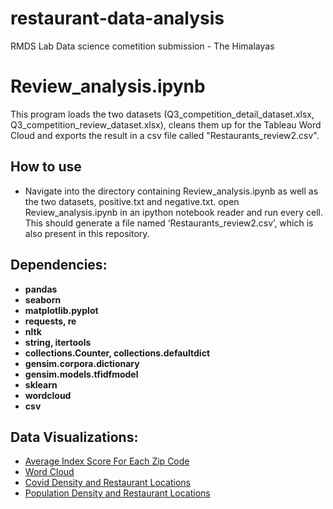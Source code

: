 # restaurant-data-analysis
RMDS Lab Data science cometition submission - The Himalayas

# Review_analysis.ipynb
This program loads the two datasets (Q3_competition_detail_dataset.xlsx, Q3_competition_review_dataset.xlsx), cleans them up for the Tableau Word Cloud and exports the 
result in a csv file called "Restaurants_review2.csv".

## How to use
* Navigate into the directory containing Review_analysis.ipynb as well as the two datasets, positive.txt and negative.txt.
open Review_analysis.ipynb in an ipython notebook reader and run every cell. This should generate a file named ‘Restaurants_review2.csv’,
which is also present in this repository.

## Dependencies:

* **pandas**
* **seaborn**
* **matplotlib.pyplot**
* **requests, re**
* **nltk**
* **string, itertools**
* **collections.Counter, collections.defaultdict**
* **gensim.corpora.dictionary**
* **gensim.models.tfidfmodel**
* **sklearn**
* **wordcloud**
* **csv**


## Data Visualizations:
* [Average Index Score For Each Zip Code](https://public.tableau.com/app/profile/irisa2031/viz/RMDSvisualization/Story1)
* [Word Cloud](https://public.tableau.com/app/profile/thuong.nguyen/viz/Wordcloud_Reviews/Sheet1)
* [Covid Density and Restaurant Locations](https://public.tableau.com/app/profile/thuong.nguyen/viz/Covid_and_Restaurants/Sheet2)
* [Population Density and Restaurant Locations](https://public.tableau.com/app/profile/sumin.park/viz/DScompetition_2/Dashboard1?publish=yes)
